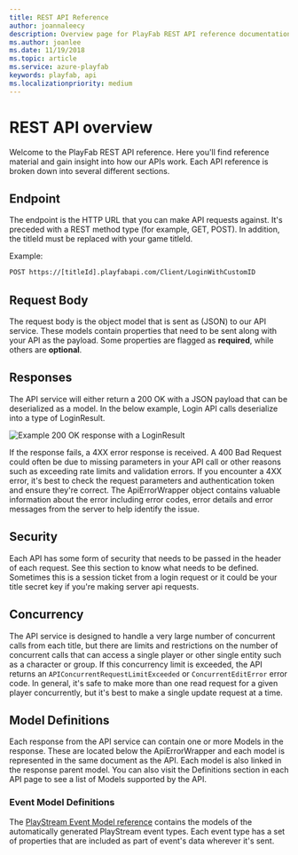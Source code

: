 ```yaml
---
title: REST API Reference
author: joannaleecy
description: Overview page for PlayFab REST API reference documentation.
ms.author: joanlee
ms.date: 11/19/2018
ms.topic: article
ms.service: azure-playfab
keywords: playfab, api
ms.localizationpriority: medium
---
```


# REST API overview

Welcome to the PlayFab REST API reference. Here you'll find reference material and gain insight into how our APIs work. Each API reference is broken down into several different sections.

## Endpoint

The endpoint is the HTTP URL that you can make API requests against. It's preceded with a REST method type (for example, GET, POST). In addition, the titleId must be replaced with your game titleId.

Example:

```html
POST https://[titleId].playfabapi.com/Client/LoginWithCustomID
```

## Request Body

The request body is the object model that is sent as (JSON) to our API service. These models contain properties that need to be sent along with your API as the payload. Some properties are flagged as **required**, while others are **optional**.

## Responses

The API service will either return a 200 OK with a JSON payload that can be deserialized as a model. In the below example, Login API calls deserialize into a type of LoginResult.

![Example 200 OK response with a LoginResult](images/responses.png)

If the response fails, a 4XX error response is received. A 400 Bad Request could often be due to missing parameters in your API call or other reasons such as exceeding rate limits and validation errors. If you encounter a 4XX error, it's best to check the request parameters and authentication token and ensure they're correct. The ApiErrorWrapper object contains valuable information about the error including error codes, error details and error messages from the server to help identify the issue.

## Security

Each API has some form of security that needs to be passed in the header of each request. See this section to know what needs to be defined. Sometimes this is a session ticket from a login request or it could be your title secret key if you're making server api requests.

## Concurrency

The API service is designed to handle a very large number of concurrent calls from each title, but there are limits and restrictions on the number of concurrent calls that can access a single player or other single entity such as a character or group. If this concurrency limit is exceeded, the API returns an `APIConcurrentRequestLimitExceeded` or `ConcurrentEditError` error code. In general, it's safe to make more than one read request for a given player concurrently, but it's best to make a single update request at a time.

## Model Definitions

Each response from the API service can contain one or more Models in the response. These are located below the ApiErrorWrapper and each model is represented in the same document as the API. Each model is also linked in the response parent model. You can also visit the Definitions section in each API page to see a list of Models supported by the API.

### Event Model Definitions

The [PlayStream Event Model reference](events/index.md) contains the models of the automatically generated PlayStream event types. Each event type has a set of properties that are included as part of event's data wherever it's sent.
